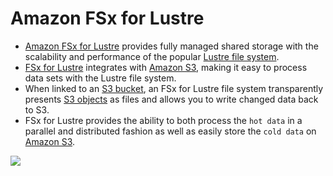 # Amazon FSx for Lustre
- [Amazon FSx for Lustre](https://aws.amazon.com/fsx/lustre/) provides fully managed shared storage with the scalability and performance of the popular [Lustre file system](https://en.wikipedia.org/wiki/Lustre_(file_system)).
- [FSx for Lustre]() integrates with [Amazon S3](../3_ObjectStorageS3/Readme.md), making it easy to process data sets with the Lustre file system. 
- When linked to an [S3 bucket](../3_ObjectStorageS3/Readme.md), an FSx for Lustre file system transparently presents [S3 objects](../3_ObjectStorageS3/Readme.md) as files and allows you to write changed data back to S3.
- FSx for Lustre provides the ability to both process the `hot data` in a parallel and distributed fashion as well as easily store the `cold data` on [Amazon S3](../3_ObjectStorageS3/Readme.md). 

![](https://d1.awsstatic.com/pdp-how-it-works-assets/product-page-diagram_Amazon-FSx-for-Lustre.097ed5e5175fa96e8ac77a2470151965774eec32.png)